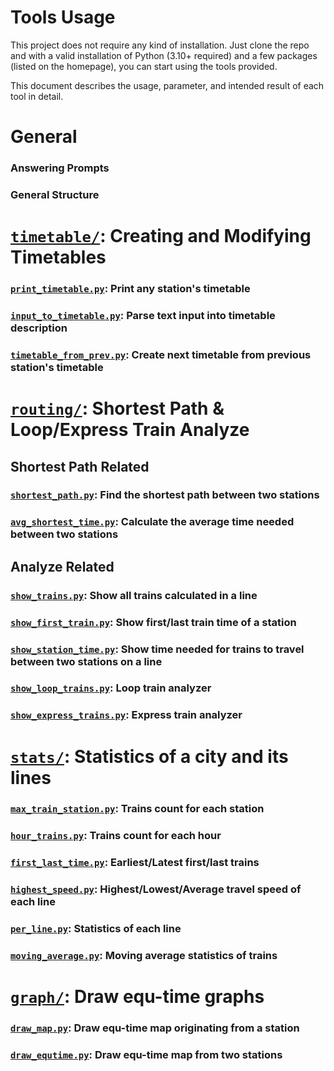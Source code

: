 # Tools Usage
This project does not require any kind of installation. Just clone the repo and with
a valid installation of Python (3.10+ required) and a few packages (listed on the homepage), you can start
using the tools provided.

This document describes the usage, parameter, and intended result of each tool in detail.

# General
### Answering Prompts

### General Structure

# [`timetable/`](/src/timetable): Creating and Modifying Timetables
### [`print_timetable.py`](/src/timetable/print_timetable.py): Print any station's timetable

### [`input_to_timetable.py`](/src/timetable/input_to_timetable.py): Parse text input into timetable description

### [`timetable_from_prev.py`](/src/timetable/timetable_from_prev.py): Create next timetable from previous station's timetable

# [`routing/`](/src/routing): Shortest Path & Loop/Express Train Analyze
## Shortest Path Related
### [`shortest_path.py`](/src/routing/shortest_path.py): Find the shortest path between two stations

### [`avg_shortest_time.py`](/src/routing/avg_shortest_time.py): Calculate the average time needed between two stations

## Analyze Related
### [`show_trains.py`](/src/routing/show_trains.py): Show all trains calculated in a line

### [`show_first_train.py`](/src/routing/show_first_train.py): Show first/last train time of a station

### [`show_station_time.py`](/src/routing/show_station_time.py): Show time needed for trains to travel between two stations on a line

### [`show_loop_trains.py`](/src/routing/show_loop_trains.py): Loop train analyzer

### [`show_express_trains.py`](/src/routing/show_express_trains.py): Express train analyzer

# [`stats/`](/src/stats): Statistics of a city and its lines
### [`max_train_station.py`](/src/stats/max_train_station.py): Trains count for each station

### [`hour_trains.py`](/src/stats/hour_trains.py): Trains count for each hour

### [`first_last_time.py`](/src/stats/first_last_time.py): Earliest/Latest first/last trains

### [`highest_speed.py`](/src/stats/highest_speed.py): Highest/Lowest/Average travel speed of each line

### [`per_line.py`](/src/stats/per_line.py): Statistics of each line

### [`moving_average.py`](/src/stats/moving_average.py): Moving average statistics of trains

# [`graph/`](/src/graph): Draw equ-time graphs
### [`draw_map.py`](/src/graph/draw_map.py): Draw equ-time map originating from a station

### [`draw_equtime.py`](/src/graph/draw_equtime.py): Draw equ-time map from two stations
